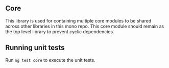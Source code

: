## Core

This library is used for containing multiple core modules to be shared across other libraries in this mono repo. This core module should remain as the top level library to prevent cyclic dependencies.

## Running unit tests

Run `ng test core` to execute the unit tests.
